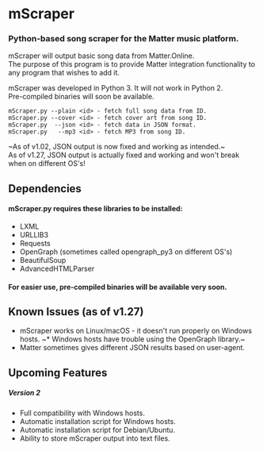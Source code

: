 # mScraper
### Python-based song scraper for the Matter music platform.

mScraper will output basic song data from Matter.Online.  
The purpose of this program is to provide Matter integration functionality to any program that wishes to add it.  

mScraper was developed in Python 3. It will not work in Python 2.  
Pre-compiled binaries will soon be available.
```
mScraper.py --plain <id> - fetch full song data from ID.  
mScraper.py --cover <id> - fetch cover art from song ID.
mScraper.py  --json <id> - fetch data in JSON format.  
mScraper.py   --mp3 <id> - fetch MP3 from song ID.
```
~As of v1.02, JSON output is now fixed and working as intended.~    
As of v1.27, JSON output is actually fixed and working and won't break when on different OS's!

## Dependencies
#### mScraper.py requires these libraries to be installed:
* LXML
* URLLIB3
* Requests
* OpenGraph (sometimes called opengraph_py3 on different OS's)
* BeautifulSoup
* AdvancedHTMLParser 

#### For easier use, pre-compiled binaries will be available very soon.

## Known Issues (as of v1.27)
* mScraper works on Linux/macOS - it doesn't run properly on Windows hosts.
~* Windows hosts have trouble using the OpenGraph library.~
* Matter sometimes gives different JSON results based on user-agent.

## Upcoming Features
##### Version 2
* Full compatibility with Windows hosts.
* Automatic installation script for Windows hosts.
* Automatic installation script for Debian/Ubuntu.
* Ability to store mScraper output into text files.
